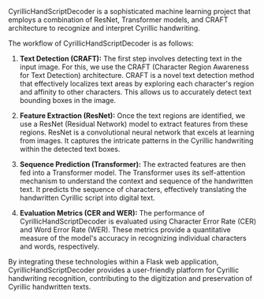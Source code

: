 CyrillicHandScriptDecoder is a sophisticated machine learning project that employs a combination of ResNet, Transformer models, and CRAFT architecture to recognize and interpret Cyrillic handwriting.

The workflow of CyrillicHandScriptDecoder is as follows:

1. **Text Detection (CRAFT):** The first step involves detecting text in the input image. For this, we use the CRAFT (Character Region Awareness for Text Detection) architecture. CRAFT is a novel text detection method that effectively localizes text areas by exploring each character's region and affinity to other characters. This allows us to accurately detect text bounding boxes in the image.

2. **Feature Extraction (ResNet):** Once the text regions are identified, we use a ResNet (Residual Network) model to extract features from these regions. ResNet is a convolutional neural network that excels at learning from images. It captures the intricate patterns in the Cyrillic handwriting within the detected text boxes.

3. **Sequence Prediction (Transformer):** The extracted features are then fed into a Transformer model. The Transformer uses its self-attention mechanism to understand the context and sequence of the handwritten text. It predicts the sequence of characters, effectively translating the handwritten Cyrillic script into digital text.

4. **Evaluation Metrics (CER and WER):** The performance of CyrillicHandScriptDecoder is evaluated using Character Error Rate (CER) and Word Error Rate (WER). These metrics provide a quantitative measure of the model's accuracy in recognizing individual characters and words, respectively.

By integrating these technologies within a Flask web application, CyrillicHandScriptDecoder provides a user-friendly platform for Cyrillic handwriting recognition, contributing to the digitization and preservation of Cyrillic handwritten texts.